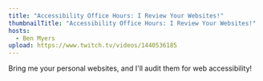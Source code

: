 ```yaml
---
title: "Accessibility Office Hours: I Review Your Websites!"
thumbnailTitle: "Accessibility Office Hours: I Review Your Websites!"
hosts:
  - Ben Myers
upload: https://www.twitch.tv/videos/1440536185
---
```


Bring me your personal websites, and I'll audit them for web accessibility!